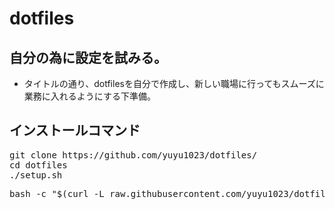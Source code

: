 # dotfiles

## 自分の為に設定を試みる。

- タイトルの通り、dotfilesを自分で作成し、新しい職場に行ってもスムーズに業務に入れるようにする下準備。

## インストールコマンド
<pre>
git clone https://github.com/yuyu1023/dotfiles/
cd dotfiles
./setup.sh
</pre>

<pre>
bash -c "$(curl -L raw.githubusercontent.com/yuyu1023/dotfiles/master/setup.sh
</pre>

